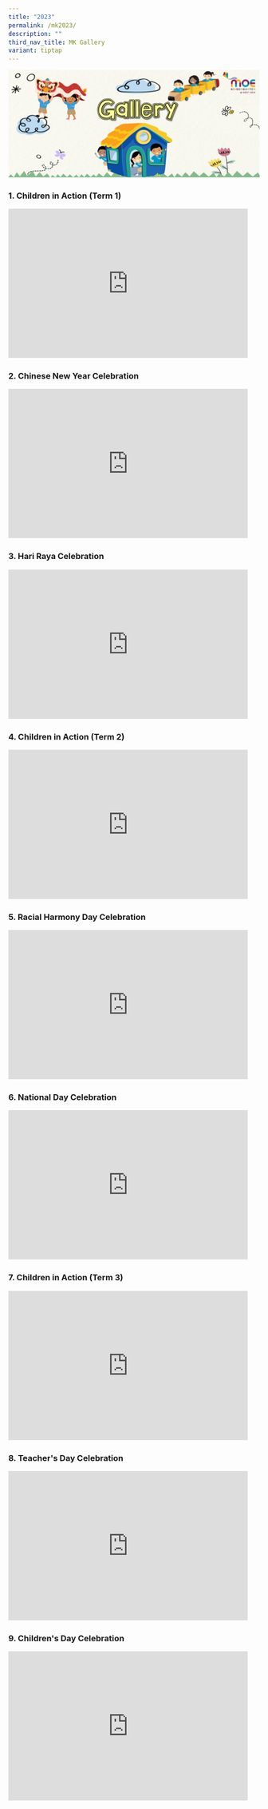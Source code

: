```yaml
---
title: "2023"
permalink: /mk2023/
description: ""
third_nav_title: MK Gallery
variant: tiptap
---
```

![Gallery](/images/Header%204%20Gallery.png)

### 1. Children in Action (Term 1)
<iframe src="https://docs.google.com/presentation/d/e/2PACX-1vSG1Fs7JyRNBTPcFM0D4nsiT3dWLIqHYybkecupM96vdcNlyywdA2k-tVBBQkz0rASDLGtACaWw7iho/embed?start=false&amp;loop=false&amp;delayms=3000" frameborder="0" width="480" height="299" allowfullscreen="true"></iframe>

### 2. Chinese New Year Celebration

<iframe allowfullscreen="true" height="299" width="480" frameborder="0" src="https://docs.google.com/presentation/d/e/2PACX-1vQlzws-kaCeEKtf8jmyWNKB6aUEK9RPo78CigH6an1GljxoAgaxQrTzhT4KI5KP2PpHgN7veT1gpawD/embed?start=false&amp;loop=false&amp;delayms=3000"></iframe>

### 3. Hari Raya Celebration

<iframe src="https://docs.google.com/presentation/d/e/2PACX-1vSOHZOi-UGqyxZATisOyXCQLP8GAHJQQogWXU7Igfcwb9KQLBMGNgjdtAxHb8XrYF97pOTtCHKhOL7l/embed?start=false&amp;loop=true&amp;delayms=3000" frameborder="0" width="480" height="299" allowfullscreen="true"></iframe>

### 4. Children in Action (Term 2)

<iframe src="https://docs.google.com/presentation/d/e/2PACX-1vR8SxbQ4NvxO6krfxhXtYEUnwnRQNAGTqxVQNzZVUYc4_DeFcy2WT7Q-Zb2TXxdZIcE4MC8W-C5A42n/embed?start=false&amp;loop=true&amp;delayms=3000" frameborder="0" width="480" height="299" allowfullscreen="true"></iframe>

### 5. Racial Harmony Day Celebration

<iframe allowfullscreen="true" height="299" width="480" frameborder="0" src="https://docs.google.com/presentation/d/e/2PACX-1vQQBdeMHc1G0x30X2X8pcE1ekMlLxO4-MFJx_Bh9g0KaxDTj6x-pGZ-IubSwkWiWHQGb-WmdHV47TsA/embed?start=false&amp;loop=false&amp;delayms=3000"></iframe>

### 6. National Day Celebration

<iframe allowfullscreen="true" height="299" width="480" frameborder="0" src="https://docs.google.com/presentation/d/e/2PACX-1vTuzsZDhjqliGrG3s1MDeSNqizfJJArOUJIwf353nOKcbvvKA6xRnQwC_LMBPcC2C78tIbxWmlGw4r4/embed?start=false&amp;loop=false&amp;delayms=3000"></iframe>

### 7. Children in Action (Term 3)

<iframe allowfullscreen="true" height="299" width="480" frameborder="0" src="https://docs.google.com/presentation/d/e/2PACX-1vSreKLK-Iq36RfcATMF4Dt_RnccoevDRaAnFoYrieJ3Ao7ERzMnO19P6zP2tqCNmXRH0nvAynTGsZ97/embed?start=false&amp;loop=false&amp;delayms=3000"></iframe>

### 8. Teacher's Day Celebration

<iframe allowfullscreen="true" height="299" width="480" frameborder="0" src="https://docs.google.com/presentation/d/e/2PACX-1vTfp34C0d0hqR3s8hncKueSf2UopIJyJ8_RhvrEDCbYLI57KoT2cfZ_EGorWio5IOBxuXVoS1ZYcpqK/embed?start=false&amp;loop=false&amp;delayms=3000"></iframe>

### 9. Children's Day Celebration

<iframe src="https://docs.google.com/presentation/d/e/2PACX-1vTj3MJahqhxxu4eCGFwcHPCOMR2tnbhY8rbGhiZyiKEKXj0mI4tLv1tjvXGTXEfHxWqyF-Exc1t_Qqt/embed?start=false&amp;loop=false&amp;delayms=3000" frameborder="0" width="480" height="299" allowfullscreen="true"></iframe>